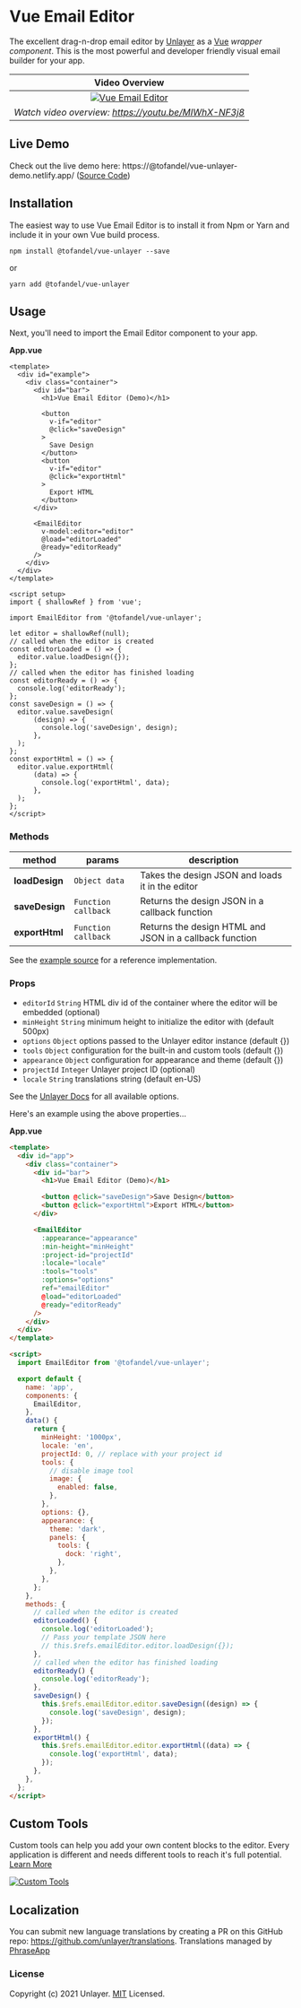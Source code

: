 # Vue Email Editor

The excellent drag-n-drop email editor by [Unlayer](https://unlayer.com/embed) as a [Vue](https://vuejs.org/) _wrapper component_. This is the most powerful and developer friendly visual email builder for your app.

|                                                         Video Overview                                                          |
| :-----------------------------------------------------------------------------------------------------------------------------: |
| [![Vue Email Editor](https://unroll-assets.s3.amazonaws.com/unlayervideotour.png)](https://www.youtube.com/watch?v=MIWhX-NF3j8) |
|                                      _Watch video overview: https://youtu.be/MIWhX-NF3j8_                                       |

## Live Demo

Check out the live demo here: https://@tofandel/vue-unlayer-demo.netlify.app/ ([Source Code](https://github.com/unlayer/@tofandel/vue-unlayer/tree/master/src))

## Installation

The easiest way to use Vue Email Editor is to install it from Npm or Yarn and include it in your own Vue build process.

```
npm install @tofandel/vue-unlayer --save
```

or

```
yarn add @tofandel/vue-unlayer
```

## Usage

Next, you'll need to import the Email Editor component to your app.

**App.vue**

```vue
<template>
  <div id="example">
    <div class="container">
      <div id="bar">
        <h1>Vue Email Editor (Demo)</h1>

        <button
          v-if="editor"
          @click="saveDesign"
        >
          Save Design
        </button>
        <button
          v-if="editor"
          @click="exportHtml"
        >
          Export HTML
        </button>
      </div>

      <EmailEditor
        v-model:editor="editor"
        @load="editorLoaded"
        @ready="editorReady"
      />
    </div>
  </div>
</template>

<script setup>
import { shallowRef } from 'vue';

import EmailEditor from '@tofandel/vue-unlayer';

let editor = shallowRef(null);
// called when the editor is created
const editorLoaded = () => {
  editor.value.loadDesign({});
};
// called when the editor has finished loading
const editorReady = () => {
  console.log('editorReady');
};
const saveDesign = () => {
  editor.value.saveDesign(
      (design) => {
        console.log('saveDesign', design);
      },
  );
};
const exportHtml = () => {
  editor.value.exportHtml(
      (data) => {
        console.log('exportHtml', data);
      },
  );
};
</script>
```

### Methods

| method         | params              | description                                             |
| -------------- | ------------------- | ------------------------------------------------------- |
| **loadDesign** | `Object data`       | Takes the design JSON and loads it in the editor        |
| **saveDesign** | `Function callback` | Returns the design JSON in a callback function          |
| **exportHtml** | `Function callback` | Returns the design HTML and JSON in a callback function |

See the [example source](https://github.com/unlayer/@tofandel/vue-unlayer/tree/master/src) for a reference implementation.

### Props

- `editorId` `String` HTML div id of the container where the editor will be embedded (optional)
- `minHeight` `String` minimum height to initialize the editor with (default 500px)
- `options` `Object` options passed to the Unlayer editor instance (default {})
- `tools` `Object` configuration for the built-in and custom tools (default {})
- `appearance` `Object` configuration for appearance and theme (default {})
- `projectId` `Integer` Unlayer project ID (optional)
- `locale` `String` translations string (default en-US)

See the [Unlayer Docs](https://docs.unlayer.com/) for all available options.

Here's an example using the above properties...

**App.vue**

```html
<template>
  <div id="app">
    <div class="container">
      <div id="bar">
        <h1>Vue Email Editor (Demo)</h1>

        <button @click="saveDesign">Save Design</button>
        <button @click="exportHtml">Export HTML</button>
      </div>

      <EmailEditor
        :appearance="appearance"
        :min-height="minHeight"
        :project-id="projectId"
        :locale="locale"
        :tools="tools"
        :options="options"
        ref="emailEditor"
        @load="editorLoaded"
        @ready="editorReady"
      />
    </div>
  </div>
</template>

<script>
  import EmailEditor from '@tofandel/vue-unlayer';

  export default {
    name: 'app',
    components: {
      EmailEditor,
    },
    data() {
      return {
        minHeight: '1000px',
        locale: 'en',
        projectId: 0, // replace with your project id
        tools: {
          // disable image tool
          image: {
            enabled: false,
          },
        },
        options: {},
        appearance: {
          theme: 'dark',
          panels: {
            tools: {
              dock: 'right',
            },
          },
        },
      };
    },
    methods: {
      // called when the editor is created
      editorLoaded() {
        console.log('editorLoaded');
        // Pass your template JSON here
        // this.$refs.emailEditor.editor.loadDesign({});
      },
      // called when the editor has finished loading
      editorReady() {
        console.log('editorReady');
      },
      saveDesign() {
        this.$refs.emailEditor.editor.saveDesign((design) => {
          console.log('saveDesign', design);
        });
      },
      exportHtml() {
        this.$refs.emailEditor.editor.exportHtml((data) => {
          console.log('exportHtml', data);
        });
      },
    },
  };
</script>
```

## Custom Tools

Custom tools can help you add your own content blocks to the editor. Every application is different and needs different tools to reach it's full potential. [Learn More](https://docs.unlayer.com/docs/custom-tools)

[![Custom Tools](https://unroll-assets.s3.amazonaws.com/custom_tools.png)](https://docs.unlayer.com/docs/custom-tools)

## Localization

You can submit new language translations by creating a PR on this GitHub repo: https://github.com/unlayer/translations. Translations managed by [PhraseApp](https://phraseapp.com)

### License

Copyright (c) 2021 Unlayer. [MIT](LICENSE) Licensed.
